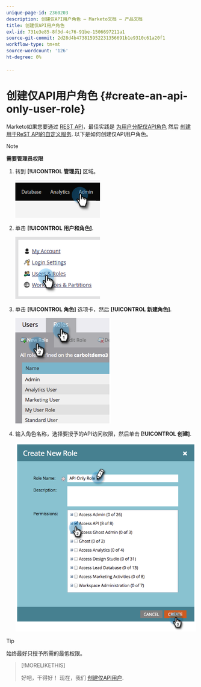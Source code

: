 ```yaml
---
unique-page-id: 2360203
description: 创建仅API用户角色 — Marketo文档 — 产品文档
title: 创建仅API用户角色
exl-id: 731e3e85-8f3d-4c76-91be-1506697211a1
source-git-commit: 2d28d4b473815952231356691b1e9310c61a20f1
workflow-type: tm+mt
source-wordcount: '126'
ht-degree: 0%

---
```


# 创建仅API用户角色 {#create-an-api-only-user-role}

Marketo如果您要通过 [REST API](https://developers.marketo.com/documentation/rest/)，最佳实践是 [为用户分配仅API角色](/help/marketo/product-docs/administration/users-and-roles/create-an-api-only-user.md) 然后 [创建用于ReST API的自定义服务](/help/marketo/product-docs/administration/additional-integrations/create-a-custom-service-for-use-with-rest-api.md). 以下是如何创建仅API用户角色。

>[!NOTE]
>
>**需要管理员权限**

1. 转到 **[!UICONTROL 管理员]** 区域。

   ![](assets/create-an-api-only-user-role-1.png)

1. 单击 **[!UICONTROL 用户和角色]**.

   ![](assets/create-an-api-only-user-role-2.png)

1. 单击 **[!UICONTROL 角色]** 选项卡，然后 **[!UICONTROL 新建角色]**.

   ![](assets/create-an-api-only-user-role-3.png)

1. 输入角色名称，选择要授予的API访问权限，然后单击 **[!UICONTROL 创建]**.

   ![](assets/create-an-api-only-user-role-4.png)

>[!TIP]
>
>始终最好只授予所需的最低权限。

>[!MORELIKETHIS]
>
>好吧，干得好！ 现在，我们 [创建仅API用户](/help/marketo/product-docs/administration/users-and-roles/create-an-api-only-user.md).
